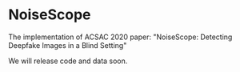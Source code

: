 # NoiseScope
The implementation of ACSAC 2020 paper: "NoiseScope: Detecting Deepfake Images in a Blind Setting"

We will release code and data soon.
